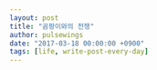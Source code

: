 ```yaml
---
layout: post
title: "곰팡이와의 전쟁"
author: pulsewings
date: "2017-03-18 00:00:00 +0900"
tags: [life, write-post-every-day]
---
```

